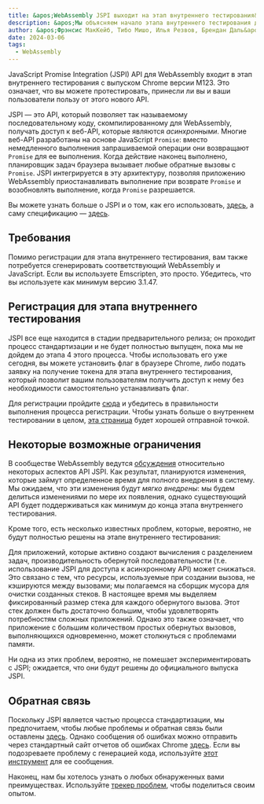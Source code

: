 ```yaml
---
title: &apos;WebAssembly JSPI выходит на этап внутреннего тестирования&apos;
description: &apos;Мы объясняем начало этапа внутреннего тестирования для JSPI&apos;
author: &apos;Фрэнсис МакКейб, Тибо Мишо, Илья Резвов, Брендан Даль&apos;
date: 2024-03-06
tags:
  - WebAssembly
---
```

JavaScript Promise Integration (JSPI) API для WebAssembly входит в этап внутреннего тестирования с выпуском Chrome версии M123. Это означает, что вы можете протестировать, принесли ли вы и ваши пользователи пользу от этого нового API.

JSPI — это API, который позволяет так называемому последовательному коду, скомпилированному для WebAssembly, получать доступ к веб-API, которые являются _асинхронными_. Многие веб-API разработаны на основе JavaScript `Promise`: вместо немедленного выполнения запрашиваемой операции они возвращают `Promise` для ее выполнения. Когда действие наконец выполнено, планировщик задач браузера вызывает любые обратные вызовы с `Promise`. JSPI интегрируется в эту архитектуру, позволяя приложению WebAssembly приостанавливать выполнение при возврате `Promise` и возобновлять выполнение, когда `Promise` разрешается.

<!--truncate-->
Вы можете узнать больше о JSPI и о том, как его использовать, [здесь](https://v8.dev/blog/jspi), а саму спецификацию — [здесь](https://github.com/WebAssembly/js-promise-integration).

## Требования

Помимо регистрации для этапа внутреннего тестирования, вам также потребуется сгенерировать соответствующий WebAssembly и JavaScript. Если вы используете Emscripten, это просто. Убедитесь, что вы используете как минимум версию 3.1.47.

## Регистрация для этапа внутреннего тестирования

JSPI все еще находится в стадии предварительного релиза; он проходит процесс стандартизации и не будет полностью выпущен, пока мы не дойдем до этапа 4 этого процесса. Чтобы использовать его уже сегодня, вы можете установить флаг в браузере Chrome, либо подать заявку на получение токена для этапа внутреннего тестирования, который позволит вашим пользователям получить доступ к нему без необходимости самостоятельно устанавливать флаг.

Для регистрации пройдите [сюда](https://developer.chrome.com/origintrials/#/register_trial/1603844417297317889) и убедитесь в правильности выполнения процесса регистрации. Чтобы узнать больше о внутреннем тестировании в целом, [эта страница](https://developer.chrome.com/docs/web-platform/origin-trials) будет хорошей отправной точкой.

## Некоторые возможные ограничения

В сообществе WebAssembly ведутся [обсуждения](https://github.com/WebAssembly/js-promise-integration/issues) относительно некоторых аспектов API JSPI. Как результат, планируются изменения, которые займут определенное время для полного внедрения в систему. Мы ожидаем, что эти изменения будут *мягко внедрены*: мы будем делиться изменениями по мере их появления, однако существующий API будет поддерживаться как минимум до конца этапа внутреннего тестирования.

Кроме того, есть несколько известных проблем, которые, вероятно, не будут полностью решены на этапе внутреннего тестирования:

Для приложений, которые активно создают вычисления с разделением задач, производительность обернутой последовательности (т.е. использование JSPI для доступа к асинхронному API) может снижаться. Это связано с тем, что ресурсы, используемые при создании вызова, не кэшируются между вызовами; мы полагаемся на сборщик мусора для очистки созданных стеков.
В настоящее время мы выделяем фиксированный размер стека для каждого обернутого вызова. Этот стек должен быть достаточно большим, чтобы удовлетворять потребностям сложных приложений. Однако это также означает, что приложение с большим количеством простых обернутых вызовов, выполняющихся одновременно, может столкнуться с проблемами памяти.

Ни одна из этих проблем, вероятно, не помешает экспериментировать с JSPI; ожидается, что они будут решены до официального выпуска JSPI.

## Обратная связь

Поскольку JSPI является частью процесса стандартизации, мы предпочитаем, чтобы любые проблемы и обратная связь были оставлены [здесь](https://github.com/WebAssembly/js-promise-integration/issues). Однако сообщения об ошибках можно отправить через стандартный сайт отчетов об ошибках Chrome [здесь](https://issues.chromium.org/new). Если вы подозреваете проблему с генерацией кода, используйте [этот инструмент](https://github.com/emscripten-core/emscripten/issues) для ее сообщения.

Наконец, нам бы хотелось узнать о любых обнаруженных вами преимуществах. Используйте [трекер проблем](https://github.com/WebAssembly/js-promise-integration/issues), чтобы поделиться своим опытом.
